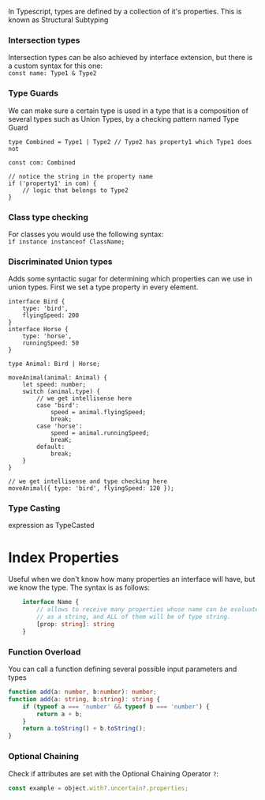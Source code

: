 In Typescript, types are defined by a collection of it's properties. This is known as Structural 
Subtyping

### Intersection types
Intersection types can be also achieved by interface extension, but there is a custom syntax for this one:  
`const name: Type1 & Type2`

### Type Guards
We can make sure a certain type is used in a type that is a composition of several types such as
Union Types, by a checking pattern named Type Guard
```
type Combined = Type1 | Type2 // Type2 has property1 which Type1 does not

const com: Combined

// notice the string in the property name
if ('property1' in com) {
    // logic that belongs to Type2
}
```

### Class type checking
For classes you would use the following syntax:  
`ìf instance instanceof ClassName;`

### Discriminated Union types
Adds some syntactic sugar for determining which properties can we use
in union types. First we set a type property in every element.
```
interface Bird {
    type: 'bird',
    flyingSpeed: 200
}
interface Horse {
    type: 'horse',
    runningSpeed: 50
}

type Animal: Bird | Horse;

moveAnimal(animal: Animal) {
    let speed: number;
    switch (animal.type) {
        // we get intellisense here
        case 'bird':
            speed = animal.flyingSpeed;
            break;
        case 'horse':
            speed = animal.runningSpeed;
            breaK;
        default:
            break;
    }
}

// we get intellisense and type checking here
moveAnimal({ type: 'bird', flyingSpeed: 120 });
```
### Type Casting
expression as TypeCasted

# Index Properties
Useful when we don't know how many properties an interface will have,
but we know the type. The syntax is as follows:
```typescript
    interface Name {
        // allows to receive many properties whose name can be evaluated
        // as a string, and ALL of them will be of type string.
        [prop: string]: string
    }
```

### Function Overload
You can call a function defining several possible input parameters and types
```typescript
function add(a: number, b:number): number;
function add(a: string, b:string): string {
    if (typeof a === 'number' && typeof b === 'number') {
        return a + b;
    }
    return a.toString() + b.toString();
}
```

### Optional Chaining
Check if attributes are set with the Optional Chaining Operator `?`:
```typescript
const example = object.with?.uncertain?.properties;
```

